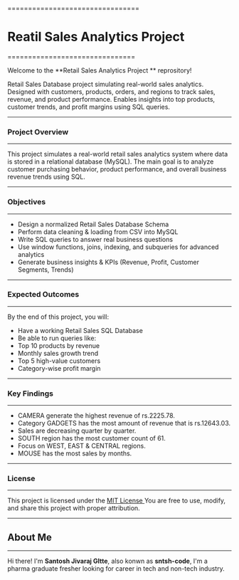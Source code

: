 ================================
 # Reatil Sales Analytics Project #
===============================

Welcome to the **Retail Sales Analytics Project **  reprository!

Retail Sales Database project simulating real-world sales analytics. Designed with customers, products, orders, and regions to track sales, revenue, and product performance. Enables insights into top products, customer trends, and profit margins using SQL queries.

--------------------
### Project Overview
--------------------
This project simulates a real-world retail sales analytics system where data is stored in a relational database (MySQL). The main goal is to analyze customer purchasing behavior, product performance, and overall business revenue trends using SQL.

--------------
### Objectives
--------------
- Design a normalized Retail Sales Database Schema
- Perform data cleaning & loading from CSV into MySQL
- Write SQL queries to answer real business questions
- Use window functions, joins, indexing, and subqueries for advanced analytics
- Generate business insights & KPIs (Revenue, Profit, Customer Segments, Trends)

---------------------
### Expected Outcomes
---------------------

By the end of this project, you will:

- Have a working Retail Sales SQL Database
- Be able to run queries like:
- Top 10 products by revenue
- Monthly sales growth trend
- Top 5 high-value customers
- Category-wise profit margin

----------------
### Key Findings
----------------
- CAMERA generate the highest revenue of rs.2225.78.
- Category GADGETS has the most amount of revenue that is rs.12643.03.
- Sales are decreasing quarter by quarter.
- SOUTH region has the most customer count of 61.
- Focus on WEST, EAST & CENTRAL regions. 
- MOUSE has the most sales by months.
-----------
### License
-----------

This project is licensed under the [MIT License ](License) You are free to use, modify, and share this project with proper attribution.

-----------
## About Me
-----------

Hi there! I'm **Santosh Jivaraj GItte**, also konwn as **sntsh-code**, I'm a pharma graduate fresher looking for career in tech and non-tech industry.
